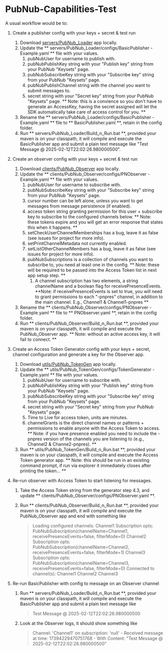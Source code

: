 # PubNub-Capabilities-Test

A usual workflow would be to:
1. Create a publisher config with your keys + secret & test run
	1. Download [servers/PubNub_Loader](https://github.com/Caffeinated-CNS/PubNub-Capabilities-Test/tree/main/servers/PubNub_Loader) app locally.
	2. Update the ** servers/PubNub_Loader/configs/BasicPublisher - Example.yaml ** file with your values.
		1. pubNubUser for username to publish with.
		2. pubNubPublishKey string with your "Publish key" string from your PubNub "Keysets" page.
		3. pubNubSubscribeKey string with your "Subscribe key" string from your PubNub "Keysets" page.
		4. pubNubPublishChannel string with the channel you want to submit messages to.
		5. secret string with your "Secret key" string from your PubNub "Keysets" page.  ** Note: this is a convience so you don't have to generate an AccessKey, having the secret assigned will let the SDK automatically take care of access control for you. **
	3. Rename the ** servers/PubNub_Loader/configs/BasicPublisher - Example.yaml ** file to ** BasicPublisher.yaml **, retain in the config folder.
	4. Run ** servers/PubNub_Loader/Build_n_Run.bat **, provided your maven is on your classpath, it will compile and execute the BasicPublisher app and submit a plain text message like "Test Message @ 2025-02-12T22:02:26.980000500".
3. Create an observer config with your keys + secret & test run
	1. Download [clients/PubNub_Observer](https://github.com/Caffeinated-CNS/PubNub-Capabilities-Test/tree/main/clients/PubNub_Observer) app locally.
	2. Update the ** clients/PubNub_Observer/configs/PNObserver - Example.yaml ** file with your values.
		1. pubNubUser for username to subscribe with.
		2. pubNubSubscribeKey string with your "Subscribe key" string from your PubNub "Keysets" page.
		3. cursor number can be left alone, unless you want to get messages from message persistence (if enabled).
		4. access token string granting permission for this user + subscribe key to subscribe to the configured channels below.  ** Note: these tokens expire and you will get an error response that states this when it happens. **
		5. setCheckUserChannelMemberships has a bug, leave it as false (see issues for project for more info).
		6. setPrintChannelMetadata not currently enabled.
		7. setListOtherChannelMembers has a bug, leave it as false (see issues for project for more info).
		8. pubNubSubscriptions is a collection of channels you want to subscribe to, you need at least one in the config.  ** Note: these will be required to be passed into the Access Token list in next app setup step. **
			1. A channel subscription has two elements, a string channelName and a boolean flag for receivePresenceEvents.  **Note: if receivePresenceEvents is set to true, you will need to grant permissions to each "-pnpres" channel, in addition to the main channel.  E.g., Channel1 & Channel1-pnpres **
	3. Rename the ** clients/PubNub_Observer/configs/PNObserver - Example.yaml ** file to ** PNObserver.yaml **, retain in the config folder.
	4. Run ** clients/PubNub_Observer/Build_n_Run.bat **, provided your maven is on your classpath, it will compile and execute the PubNub_Observer app.  ** Note: without an active access key, it will fail to connect. **
4. Create an Access Token Generator config with your keys + secret, channel configuration and generate a key for the Observer app.
	1. Download [utils/PubNub_TokenGen](https://github.com/Caffeinated-CNS/PubNub-Capabilities-Test/tree/main/utils/PubNub_TokenGen) app locally.
	2. Update the ** utils/PubNub_TokenGen/configs/TokenGenerator - Example.yaml ** file with your values.
		1. pubNubUser for username to subscribe with.
		2. pubNubPublishKey string with your "Publish key" string from your PubNub "Keysets" page. 
		3. pubNubSubscribeKey string with your "Subscribe key" string from your PubNub "Keysets" page.
		4. secret string with your "Secret key" string from your PubNub "Keysets" page.
		5. Time to Live for access token, units are minutes.
		6. channelGrants is the direct channel names or patterns + permissions to enable anyone with the Access Token to access.  ** Note: if you have presence enabled you need to include the -pnpres version of the channels you are listening to (e.g., Channel2 & Channe2-pnpres). **
	3. Run ** utils/PubNub_TokenGen/Build_n_Run.bat **, provided your maven is on your classpath, it will compile and execute the Access Token generator app.  ** Note: this should be run in an existing command prompt, if run via explorer it immediately closes after printing the token... **
5. Re-run observer with Access Token to start listening for messages.
	1. Take the Access Token string from the generator step 4.3, and update ** clients/PubNub_Observer/configs/PNObserver.yaml **.
	2. Run ** clients/PubNub_Observer/Build_n_Run.bat **, provided your maven is on your classpath, it will compile and execute the PubNub_Observer app and end with something like
		
		> Loading configured channels: 
		>	Channel1
		>		Subscription opts: PubNubSubscription(channelName=Channel1, receivePresenceEvents=false, filterMode=0)
		>	Channel2
		>		Subscription opts: PubNubSubscription(channelName=Channel2, receivePresenceEvents=false, filterMode=1)
		>	Channel3
		>		Subscription opts: PubNubSubscription(channelName=Channel3, receivePresenceEvents=false, filterMode=0)
		>	Connected to channel(s): 
		>		Channel1
		>		Channel2
		>		Channel3 
	
6. Re-run BasicPublisher with config to message on an Observer channel
	1. Run ** servers/PubNub_Loader/Build_n_Run.bat **, provided your maven is on your classpath, it will compile and execute the BasicPublisher app and submit a plain text message like 
	
		> Test Message @ 2025-02-12T22:02:26.980000500
	
	2. Look at the Observer logs, it should show something like
	
		> Channel: 'Channel1' on subscription: 'null' - Received message at time: 17394229470751768 - With Content: "Test Message @ 2025-02-12T22:02:26.980000500"
	
